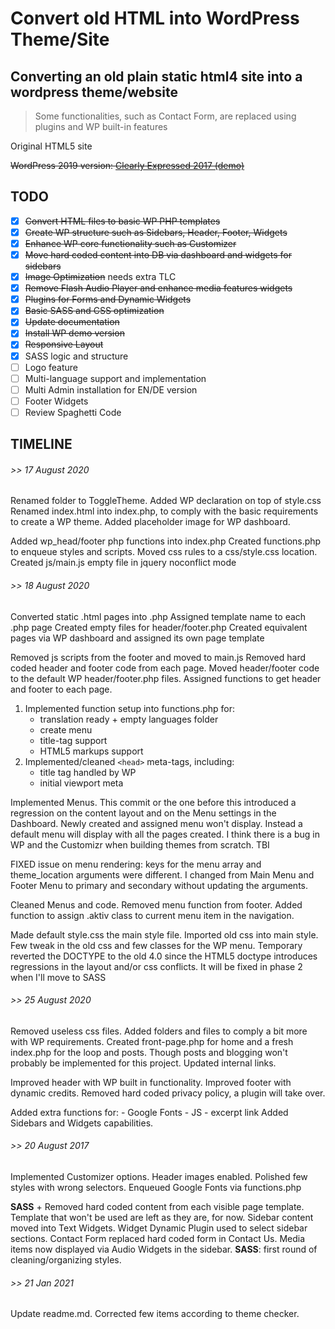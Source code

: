 # Convert old HTML into WordPress Theme/Site
## Converting an old plain static html4 site into a wordpress theme/website
> Some functionalities, such as Contact Form, are replaced using plugins and WP built-in features

Original HTML5 site

~~WordPress 2019 version: [Clearly Expressed 2017 (demo)](https://clearlyexpressed.ca/wordpress)~~

## TODO
- [x] ~~Convert HTML files to basic WP PHP templates~~
- [x] ~~Create WP structure such as Sidebars, Header, Footer, Widgets~~
- [x] ~~Enhance WP core functionality such as Customizer~~
- [x] ~~Move hard coded content into DB via dashboard and widgets for sidebars~~
- [x] ~~Image Optimization~~ needs extra TLC
- [x] ~~Remove Flash Audio Player and enhance media features widgets~~
- [x] ~~Plugins for Forms and Dynamic Widgets~~
- [x] ~~Basic SASS and CSS optimization~~
- [x] ~~Update documentation~~
- [x] ~~Install WP demo version~~
- [x] ~~Responsive Layout~~
- [x] SASS logic and structure
- [ ] Logo feature
- [ ] Multi-language support and implementation
- [ ] Multi Admin installation for EN/DE version
- [ ] Footer Widgets
- [ ] Review Spaghetti Code

## TIMELINE
###### >> 17 August 2020

Renamed folder to ToggleTheme.
Added WP declaration on top of style.css
Renamed index.html into index.php, to comply with the basic requirements to create a WP theme.
Added placeholder image for WP dashboard.

Added wp_head/footer php functions into index.php
Created functions.php to enqueue styles and scripts.
Moved css rules to a css/style.css location.
Created js/main.js empty file in jquery noconflict mode

###### >> 18 August 2020

Converted static .html pages into .php
Assigned template name to each .php page
Created empty files for header/footer.php
Created equivalent pages via WP dashboard and assigned its own page template

Removed js scripts from the footer and moved to main.js
Removed hard coded header and footer code from each page.
Moved header/footer code to the default WP header/footer.php files.
Assigned functions to get header and footer to each page.

1. Implemented function setup into functions.php for:
	- translation ready + empty languages folder
	- create menu
	- title-tag support
	- HTML5 markups support
2. Implemented/cleaned ```<head>``` meta-tags, including:
	- title tag handled by WP
	- initial viewport meta

Implemented Menus.
This commit or the one before this introduced a regression on the content layout and on the Menu settings in the Dashboard.
Newly created and assigned menu won't display.
Instead a default menu will display with all the pages created.
I think there is a bug in WP and the Customizr when building themes from scratch.
TBI

FIXED issue on menu rendering:
keys for the menu array and theme_location arguments were different.
I changed from Main Menu and Footer Menu to primary and secondary without updating the arguments.

Cleaned Menus and code.
Removed menu function from footer.
Added function to assign .aktiv class to current menu item in the navigation.

Made default style.css the main style file.
Imported old css into main style.
Few tweak in the old css and few classes for the WP menu.
Temporary reverted the DOCTYPE to the old 4.0 since the HTML5 doctype introduces regressions in the layout and/or css conflicts.
It will be fixed in phase 2 when I'll move to SASS

###### >> 25 August 2020

Removed useless css files.
Added folders and files to comply a bit more with WP requirements.
Created front-page.php for home and a fresh index.php for the loop and posts.
Though posts and blogging won't probably be implemented for this project.
Updated internal links.

Improved header with WP built in functionality.
Improved footer with dynamic credits.
Removed hard coded privacy policy, a plugin will take over.

Added extra functions for:
	- Google Fonts
	- JS
	- excerpt link
Added Sidebars and Widgets capabilities.
###### >> 20 August 2017

Implemented Customizer options.
Header images enabled.
Polished few styles with wrong selectors.
Enqueued Google Fonts via functions.php

**SASS** + Removed hard coded content from each visible page template.
Template that won't be used are left as they are, for now.
Sidebar content moved into Text Widgets.
Widget Dynamic Plugin used to select sidebar sections.
Contact Form replaced hard coded form in Contact Us.
Media items now displayed via Audio Widgets in the sidebar.
**SASS**: first round of cleaning/organizing styles.

###### >> 21 Jan 2021

Update readme.md.
Corrected few items according to theme checker.
